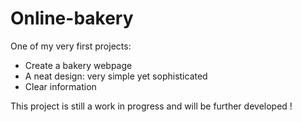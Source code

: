# Online-bakery

One of my very first projects:

- Create a bakery webpage
- A neat design: very simple yet sophisticated
- Clear information

This project is still a work in progress and will be further developed !
